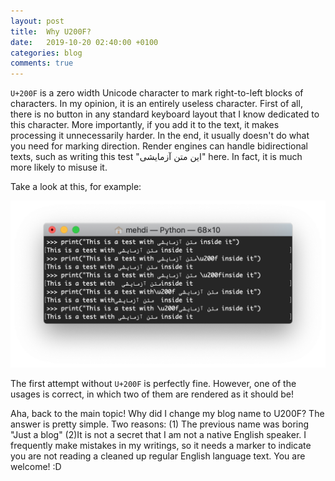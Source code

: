 ```yaml
---
layout: post
title:  Why U200F?
date:   2019-10-20 02:40:00 +0100
categories: blog
comments: true
---
```


`U+200F` is a zero width Unicode character to mark right-to-left blocks of characters.
In my opinion, it is an entirely useless character. First of all, there is no button in any standard keyboard layout that I know dedicated to this character. More importantly, if you add it to the text, it makes processing it unnecessarily harder. In the end, it usually doesn't do what you need for marking direction. Render engines can handle bidirectional texts, such as writing this test "این متن آزمایشی" here.
In fact, it is much more likely to misuse it.

Take a look at this, for example:

![Example of U200f in Python](/images/u200f.python.png)

The first attempt without `U+200F` is perfectly fine. However, one of the usages is correct, in which two of them are rendered as it should be!


Aha, back to the main topic! Why did I change my blog name to U200F?
The answer is pretty simple. Two reasons:
(1) The previous name was boring "Just a blog"
(2)It is not a secret that I am not a native English speaker. I frequently make mistakes in my writings, so it needs a marker to indicate you are not reading a cleaned up regular English language text. You are welcome! :D

